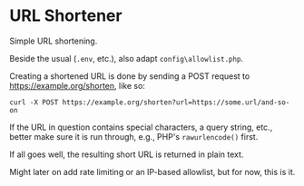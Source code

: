 # URL Shortener
Simple URL shortening.

Beside the usual (`.env`, etc.), also adapt `config\allowlist.php`.

Creating a shortened URL is done by sending a POST request to https://example.org/shorten, like so:
```
curl -X POST https://example.org/shorten?url=https://some.url/and-so-on
```
If the URL in question contains special characters, a query string, etc., better make sure it is run through, e.g., PHP's `rawurlencode()` first.

If all goes well, the resulting short URL is returned in plain text.

Might later on add rate limiting or an IP-based allowlist, but for now, this is it.
